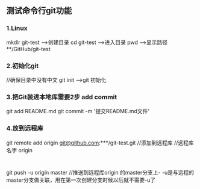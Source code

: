 ## 测试命令行git功能

### 1.Linux
mkdir git-test -->创建目录
cd git-test    -->进入目录
pwd            -->显示路径
**/GitHub/git-test

### 2.初始化git
//确保目录中没有中文
git init -->git 初始化

### 3.把Git装进本地库需要2步 add commit
git add README.md
git commit -m '提交README.md文件'

### 4.放到远程库
git remote add origin git@github.com:***/git-test.git //添加到远程库
//远程库 名字 origin
#
git push -u origin master //推送到远程库origin 的master分支上- -u是与远程的master分支做关联，用在第一次创建分支时候以后就不需要-u了
